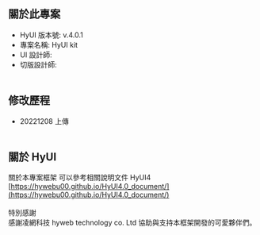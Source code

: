 ## 關於此專案

- HyUI 版本號: v.4.0.1
- 專案名稱: HyUI kit
- UI 設計師:
- 切版設計師:
  <br/>
  <br/>
## 修改歷程
- 20221208 上傳
  <br/>
  <br/>
  
## 關於 HyUI

關於本專案框架 可以參考相關說明文件 HyUI4<br/>
[https://hywebu00.github.io/HyUI4.0_document/](https://hywebu00.github.io/HyUI4.0_document/)
<br/><br/>
特別感謝<br/>
感謝凌網科技 hyweb technology co. Ltd 協助與支持本框架開發的可愛夥伴們。
